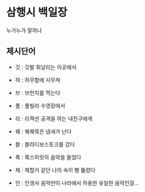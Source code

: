 # 삼행시 백일장
누가누가 잘하나

## 제시단어
- 깃 : 깃발 휘날리는 이곳에서
- 허 : 허무함에 사무쳐
- 브 : 브런치를 먹는다

- 풀 : 풀빌라 수영장에서
- 리 : 리젝션 공격을 하는 내친구에게
- 퀘 : 퀘퀘묵은 냄새가 난다 

- 블 : 블라디보스토크를 갔다
- 록 : 록스피릿의 음악을 들었다
- 체 : 체할거 같던 나의 속이 뻥 뚫렸다
- 인 : 인생사 음악만이 나라에서 허용한 유일한 음악인걸...
